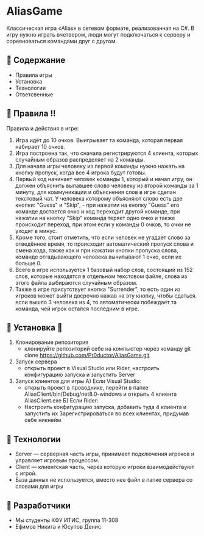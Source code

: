# AliasGame
Классическая игра «Alias» в сетевом формате, реализованная на C#. В игру нужно играть вчетвером, люди могут подключаться к серверу и соревноваться командами друг с другом.
 
## :notebook: Содержание 
- Правила игры
- Установка
- Технологии
- Ответсвенные
  
## :memo: Правила :bangbang:
Правила и действия в игре:
1) Игра идёт до 10 очков. Выигрывает та команда, которая первая набирает 10 очков.
2) Игра построена так, что сначала регистрируются 4 клиента, которых случайным образов распределяет на 2 команды.
3) Для начала игры человеку из первой команды нужно нажать на кнопку пропуск, когда все 4 игрока будут готовы.
4) Первый ход начинает человек команды 1, который и начал игру, он должен объяснить выпавшее слово человеку из второй команды за 1 минуту, для коммуникации и объяснения слов в игре сделан текстовый чат. У человека которому объясняют слово есть две кнопки: "Guess" и "Skip",  -  при нажатии на кнопку "Guess" его команде достается очко и ход переходит другой команде, при нажатии на кнопку "Skip" команда теряет одно очко и также происходит переход, при этом если у команды 0 очков, то очки не уходят в минус.
5) Кроме того, стоит отметить, что если человек не угадает слово за отведённое время, то происходит автоматический пропуск слова и смена хода, также как и при нажатии кнопки пропуска слова, команде отгадывающего человека вычитывают 1 очко, если их больше 0.
6) Всего в игре используется 1 базовый набор слов, состоящий из 152 слов, которые находятся в отдельном текстовом файле, слова из этого файла выбираются случайным образом.
7) Также в игре присутствует кнопка "Surrender", то есть один из игроков может выйти досрочно нажав на эту кнопку, чтобы сдаться. если вышло 3 человека из 4, то автоматически побеждает та команда, чей игрок остался последним в игре.

## :hammer: Установка :hammer:
1) Клонирование репозитория
   - клонируйте репозиторий себе на компьютер через команду git clone https://github.com/Pr0ductor/AliasGame.git
2) Запуск сервера
   - открыть проект в Visual Studio или Rider, настроить конфигурацию запуска и запустить Server
3) Запуск клиентов для игры
   А) Если Visual Studio:
     - открыть проект в проводнике, перейти в папке AliasClient/bin/Debug/net8.0-windows и открыть 4 клиента AliasClient.exe
   Б) Если Rider:
     - Настроить конфигурацию запуска, добавить туда 4 клиента и запустить их
   Зарегистрироваться во всех клиентах, придумав себе никнейм

## :wrench: Технологии
- Server — серверная часть игры, принимает подключения игроков и управляет игровым процессом.
- Client — клиентская часть, через которую игроки взаимодействуют с игрой.
- База данных не используется, вместо нее файл в папке сервера со словами для игры
 
## :construction_worker: Разработчики
- Мы студенты КФУ ИТИС, группа 11-308
- Ефимов Никита и Юсупов Денис
